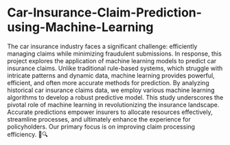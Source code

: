 # Car-Insurance-Claim-Prediction-using-Machine-Learning
<p>The car insurance industry faces a significant challenge: efficiently managing claims while minimizing fraudulent submissions. In response, this project explores the application of machine learning models to predict car insurance claims. Unlike traditional rule-based systems, which struggle with intricate patterns and dynamic data, machine learning provides powerful, efficient, and often more accurate methods for prediction. By analyzing historical car insurance claims data, we employ various machine learning algorithms to develop a robust predictive model. This study underscores the pivotal role of machine learning in revolutionizing the insurance landscape. Accurate predictions empower insurers to allocate resources effectively, streamline processes, and ultimately enhance the experience for policyholders. Our primary focus is on improving claim processing efficiency. 🚗🔍
</p>
